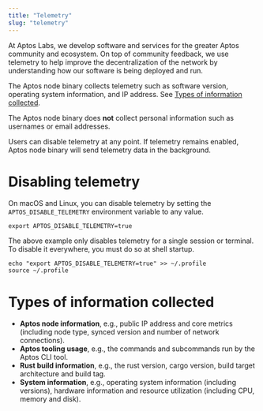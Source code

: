 ```yaml
---
title: "Telemetry"
slug: "telemetry"
---
```


At Aptos Labs, we develop software and services for the greater Aptos community and ecosystem. On top of community feedback, we use telemetry to help improve the decentralization of the network by understanding how our software is being deployed and run.

The Aptos node binary collects telemetry such as software version, operating system information, and IP address. See [Types of information collected](#types-of-information-collected).

The Aptos node binary does **not** collect personal information such as usernames or email addresses.

Users can disable telemetry at any point. If telemetry remains enabled, Aptos node binary will send telemetry data in the background.

# Disabling telemetry

On macOS and Linux, you can disable telemetry by setting the `APTOS_DISABLE_TELEMETRY` environment variable to any value.

```
export APTOS_DISABLE_TELEMETRY=true
```

The above example only disables telemetry for a single session or terminal. To disable it everywhere, you must do so at shell startup.

```
echo "export APTOS_DISABLE_TELEMETRY=true" >> ~/.profile
source ~/.profile
```

# Types of information collected

- **Aptos node information**, e.g., public IP address and core metrics (including node type, synced version and number of network connections).
- **Aptos tooling usage**, e.g., the commands and subcommands run by the Aptos CLI tool.
- **Rust build information**, e.g., the rust version, cargo version, build target architecture and build tag.
- **System information**, e.g., operating system information (including versions), hardware information and resource utilization (including CPU, memory and disk).
